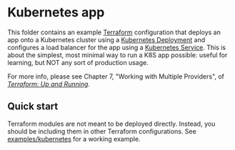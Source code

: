# Kubernetes app

This folder contains an example [Terraform](https://www.terraform.io/) configuration that deploys an app onto a 
Kubernetes cluster using a [Kubernetes 
Deployment](https://kubernetes.io/docs/concepts/workloads/controllers/deployment/) and configures a load balancer for 
the app using a [Kubernetes Service](https://kubernetes.io/docs/concepts/services-networking/service/). This is
about the simplest, most minimal way to run a K8S app possible: useful for learning, but NOT any sort of production 
usage.

For more info, please see Chapter 7, "Working with Multiple Providers", of
*[Terraform: Up and Running](http://www.terraformupandrunning.com)*.

## Quick start

Terraform modules are not meant to be deployed directly. Instead, you should be including them in other Terraform
configurations. See [examples/kubernetes](../../../examples/kubernetes-eks) for a working example.